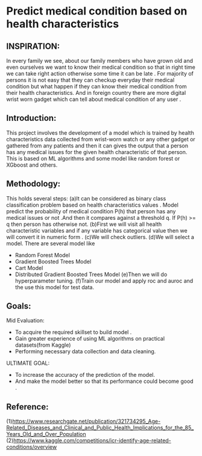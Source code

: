 # Predict medical condition based on health characteristics

## INSPIRATION:
   In every family we see, about our  family members who have grown old and even ourselves we want to know their medical condition so that in right time we can take right action otherwise some time it can be late . For majority of persons it is not easy that they can checkup everyday their medical condition but what happen if they can know their medical condition from their health characteristics. And in foreign country there are more digital wrist worn gadget which can tell about medical condition of any user .

## Introduction:
   This project involves the development of a model which is trained by  health characteristics data collected from wrist-worn watch or any other gadget or gathered from any patients and then it can  gives the output that a person has any medical issues for the given  health characteristic of that person.
 This is based on ML algorithms and some model like random forest or XGboost and others.
## Methodology:
 This holds several steps:
(a)It can be considered as binary class classification problem based on health  characteristics values . Model predict the probability of medical condition P(h) that person has any medical issues or not .And then it compares against a threshold q.
If P(h) >= q then person has otherwise not. 
(b)First we will visit all health characteristic variables and if any variable has categorical value then we will convert it in numeric form .
(c)We will check outliers.
(d)We will select a model. There are several model like
- Random Forest Model
- Gradient Boosted Trees  Model
- Cart Model
- Distributed Gradient Boosted Trees Model
(e)Then we will do hyperparameter tuning.
(f)Train our model and apply roc and auroc and the use this model for test data.

## Goals:
  Mid Evaluation:
- To acquire the required skillset to build model .
- Gain greater experience of using ML algorithms on practical datasets(from Kaggle)
- Performing necessary data collection and data cleaning.
  
ULTIMATE GOAL:
- To increase the accuracy of the prediction of the model.
- And make the model better so that its performance could become good .

## Reference:
(1)https://www.researchgate.net/publication/321734295_Age-Related_Diseases_and_Clinical_and_Public_Health_Implications_for_the_85_Years_Old_and_Over_Population
(2)https://www.kaggle.com/competitions/icr-identify-age-related-conditions/overview
      


